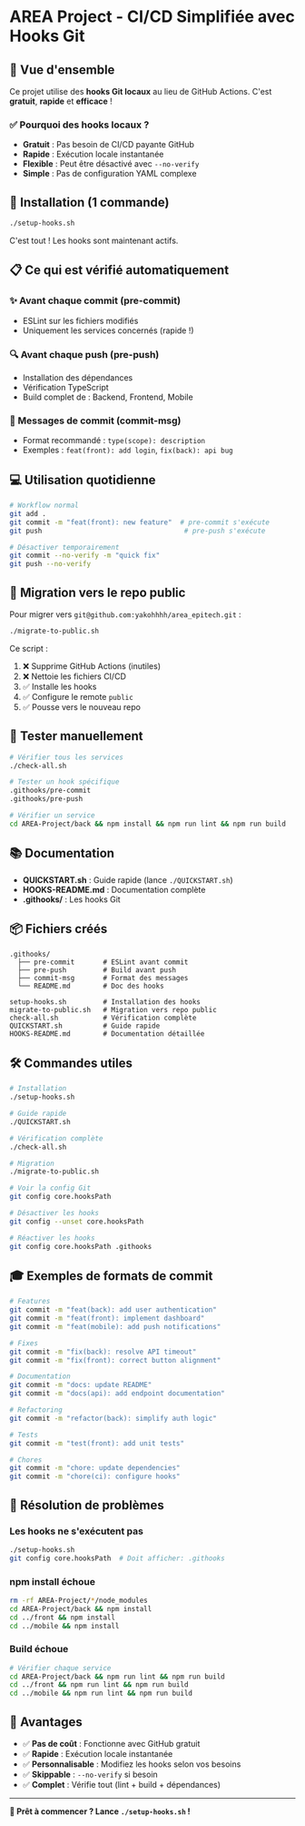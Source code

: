 # AREA Project - CI/CD Simplifiée avec Hooks Git

## 🎯 Vue d'ensemble

Ce projet utilise des **hooks Git locaux** au lieu de GitHub Actions. C'est **gratuit**, **rapide** et **efficace** !

### ✅ Pourquoi des hooks locaux ?

- **Gratuit** : Pas besoin de CI/CD payante GitHub
- **Rapide** : Exécution locale instantanée
- **Flexible** : Peut être désactivé avec `--no-verify`
- **Simple** : Pas de configuration YAML complexe

## 🚀 Installation (1 commande)

```bash
./setup-hooks.sh
```

C'est tout ! Les hooks sont maintenant actifs.

## 📋 Ce qui est vérifié automatiquement

### ✨ Avant chaque commit (pre-commit)
- ESLint sur les fichiers modifiés
- Uniquement les services concernés (rapide !)

### 🔍 Avant chaque push (pre-push)
- Installation des dépendances
- Vérification TypeScript
- Build complet de : Backend, Frontend, Mobile

### 📝 Messages de commit (commit-msg)
- Format recommandé : `type(scope): description`
- Exemples : `feat(front): add login`, `fix(back): api bug`

## 💻 Utilisation quotidienne

```bash
# Workflow normal
git add .
git commit -m "feat(front): new feature"  # pre-commit s'exécute
git push                                   # pre-push s'exécute

# Désactiver temporairement
git commit --no-verify -m "quick fix"
git push --no-verify
```

## 🔄 Migration vers le repo public

Pour migrer vers `git@github.com:yakohhhh/area_epitech.git` :

```bash
./migrate-to-public.sh
```

Ce script :
1. ❌ Supprime GitHub Actions (inutiles)
2. ❌ Nettoie les fichiers CI/CD
3. ✅ Installe les hooks
4. ✅ Configure le remote `public`
5. ✅ Pousse vers le nouveau repo

## 🧪 Tester manuellement

```bash
# Vérifier tous les services
./check-all.sh

# Tester un hook spécifique
.githooks/pre-commit
.githooks/pre-push

# Vérifier un service
cd AREA-Project/back && npm install && npm run lint && npm run build
```

## 📚 Documentation

- **QUICKSTART.sh** : Guide rapide (lance `./QUICKSTART.sh`)
- **HOOKS-README.md** : Documentation complète
- **.githooks/** : Les hooks Git

## 📦 Fichiers créés

```
.githooks/
  ├── pre-commit       # ESLint avant commit
  ├── pre-push         # Build avant push
  ├── commit-msg       # Format des messages
  └── README.md        # Doc des hooks

setup-hooks.sh         # Installation des hooks
migrate-to-public.sh   # Migration vers repo public
check-all.sh           # Vérification complète
QUICKSTART.sh          # Guide rapide
HOOKS-README.md        # Documentation détaillée
```

## 🛠️ Commandes utiles

```bash
# Installation
./setup-hooks.sh

# Guide rapide
./QUICKSTART.sh

# Vérification complète
./check-all.sh

# Migration
./migrate-to-public.sh

# Voir la config Git
git config core.hooksPath

# Désactiver les hooks
git config --unset core.hooksPath

# Réactiver les hooks
git config core.hooksPath .githooks
```

## 🎓 Exemples de formats de commit

```bash
# Features
git commit -m "feat(back): add user authentication"
git commit -m "feat(front): implement dashboard"
git commit -m "feat(mobile): add push notifications"

# Fixes
git commit -m "fix(back): resolve API timeout"
git commit -m "fix(front): correct button alignment"

# Documentation
git commit -m "docs: update README"
git commit -m "docs(api): add endpoint documentation"

# Refactoring
git commit -m "refactor(back): simplify auth logic"

# Tests
git commit -m "test(front): add unit tests"

# Chores
git commit -m "chore: update dependencies"
git commit -m "chore(ci): configure hooks"
```

## 🐛 Résolution de problèmes

### Les hooks ne s'exécutent pas
```bash
./setup-hooks.sh
git config core.hooksPath  # Doit afficher: .githooks
```

### npm install échoue
```bash
rm -rf AREA-Project/*/node_modules
cd AREA-Project/back && npm install
cd ../front && npm install
cd ../mobile && npm install
```

### Build échoue
```bash
# Vérifier chaque service
cd AREA-Project/back && npm run lint && npm run build
cd ../front && npm run lint && npm run build
cd ../mobile && npm run lint && npm run build
```

## 🎉 Avantages

- ✅ **Pas de coût** : Fonctionne avec GitHub gratuit
- ✅ **Rapide** : Exécution locale instantanée  
- ✅ **Personnalisable** : Modifiez les hooks selon vos besoins
- ✅ **Skippable** : `--no-verify` si besoin
- ✅ **Complet** : Vérifie tout (lint + build + dépendances)

---

**🚀 Prêt à commencer ? Lance `./setup-hooks.sh` !**
